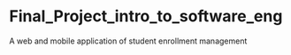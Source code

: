 # Final_Project_intro_to_software_eng
A web and mobile application of student enrollment management
